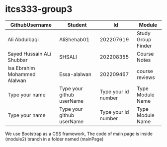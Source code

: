 # itcs333-group3
<table>
<thead>
<tr>
<th>GithubUsername</th>
<th>Student</th>
<th>Id</th>
<th>Module</th>

</tr>
</thead>
<tr>
<td>Ali Abdulbaqi</td>
<td>AliShehab01</td>
<td>202207619</td>
<td>Study Group Finder</td>
</tr>
</tr>
<tr>
<td>Sayed Hussain ALi Shubbar</td>
<td>SHSALI</td>
<td>202208355</td>
<td>Course Notes
</td>
</tr>
<tr>
<td>Isa Ebrahim Mohammed Alalwan</td>
<td>Essa-alalwan</td>
<td>202209467</td>
<td>course reviews</td>
</tr>
<tr>
<td>Type your name</td>
<td>Type your github userName</td>
<td>Type your id number</td>
<td>Type Module Name</td>
</tr>
<tr>
<td>Type your name</td>
<td>Type your github userName</td>
<td>Type your id number</td>
<td>Type Module Name</td>
</tr>
<tbody>
</tbody>
</table>
We use Bootstrap as a CSS framework, The code of main page is inside (module2) branch in a folder named (mainPage)

